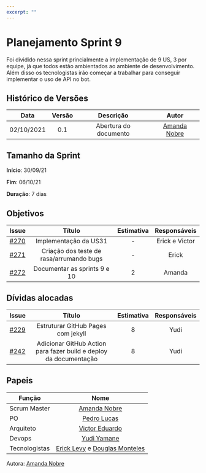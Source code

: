 ```yaml
---
excerpt: ""
---
```


# Planejamento Sprint 9
Foi dividido nessa sprint princialmente a implementação de 9 US, 3 por equipe, já que todos estão ambientados ao ambiente de desenvolvimento. Além disso os tecnologistas irão começar a trabalhar para conseguir implementar o uso de API no bot. 

## Histórico de Versões

| Data       | Versão | Descrição                      | Autor             |
| :--------: | :----: | :----------:                   | :---------------: |
| 02/10/2021 |  0.1   | Abertura do documento | [Amanda Nobre](https://github.com/AmandaNbr)|

## Tamanho da Sprint

**Início**: 30/09/21

**Fim**: 06/10/21

**Duração**: 7 dias

## Objetivos

| Issue |            Título            |      Estimativa     |        Responsáveis         | 
|:-----:|:----------------------------:|:-------------------:|:---------------------------:|
| [#270](https://github.com/fga-eps-mds/2021-1-Bot/issues/270) | Implementação da US31 | - | Erick e Victor |
| [#271](https://github.com/fga-eps-mds/2021-1-Bot/issues/271) | Criação dos teste de rasa/arrumando bugs | - | Erick |
| [#272](https://github.com/fga-eps-mds/2021-1-Bot/issues/272) | Documentar as sprints 9 e 10 | 2 | Amanda |

## Dívidas alocadas
| Issue |            Título            |      Estimativa     |        Responsáveis         | 
|:-----:|:----------------------------:|:-------------------:|:---------------------------:|
| [#229](https://github.com/fga-eps-mds/2021-1-Bot/issues/229) | Estruturar GitHub Pages com jekyll | 8 | Yudi |
| [#242](https://github.com/fga-eps-mds/2021-1-Bot/issues/242) | Adicionar GitHub Action para fazer build e deploy da documentação | 8 | Yudi |

## Papeis

|      Função      |            Nome            |
|------------------|:--------------------------:|
| Scrum Master | [Amanda Nobre](https://github.com/AmandaNbr) |
| PO | [Pedro Lucas](https://github.com/PedroLSF) |
| Arquiteto | [Victor Eduardo](https://github.com/victorear05) |
| Devops | [Yudi Yamane](https://github.com/yudi-azvd) |
| Tecnologistas | [Erick Levy](https://github.com/Ericklevy) e [Douglas Monteles](https://github.com/DouglasMonteles) |

Autora: [Amanda Nobre](https://github.com/AmandaNbr)
